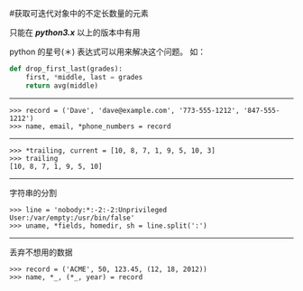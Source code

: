 #获取可迭代对象中的不定长数量的元素      

只能在 ***python3.x*** 以上的版本中有用
 
python 的星号(＊) 表达式可以用来解决这个问题。
如：
```  python
def drop_first_last(grades):
    first, *middle, last = grades
    return avg(middle)
```
---
```
>>> record = ('Dave', 'dave@example.com', '773-555-1212', '847-555-1212')
>>> name, email, *phone_numbers = record
```
---
```
>>> *trailing, current = [10, 8, 7, 1, 9, 5, 10, 3]
>>> trailing
[10, 8, 7, 1, 9, 5, 10]
```
---    
字符串的分割
```
>>> line = 'nobody:*:-2:-2:Unprivileged User:/var/empty:/usr/bin/false'
>>> uname, *fields, homedir, sh = line.split(':')
```
---
丢弃不想用的数据 
```
>>> record = ('ACME', 50, 123.45, (12, 18, 2012))
>>> name, *_, (*_, year) = record
```